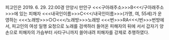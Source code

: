 피고인은 2019. 6. 29. 22:00경 안양시 만안구 <<<구아래주소>>>B<<</구아래주소>>>에 있는 피해자 <<<내국인이름>>>C<<</내국인이름>>>(가명, 여, 55세)가 운영하는 <<<노래방>>>○○<<</노래방>>>노래방 <<<번>>>RA<<</번>>>번방에서, 피고인의 여성 일행 요청으로 노래를 검색하러 들어온 피해자의 뒤에 서서 갑자기 양손으로 피해자의 가슴부터 사타구니까지 쓸어내려 피해자를 강제로 추행하였다.